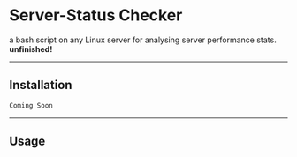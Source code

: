 
# **Server-Status Checker**

a bash script on any Linux server for analysing server performance stats. **unfinished!**

---

## **Installation**
```bash
Coming Soon
```

---

## **Usage**



